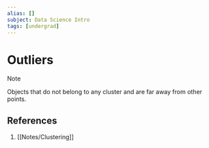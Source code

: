 ```yaml
---
alias: []
subject: Data Science Intro
tags: [undergrad]
---
```

# Outliers


> [!note]
> Objects that do not belong to any cluster and are far away from other points.

## References
1. [[Notes/Clustering]]